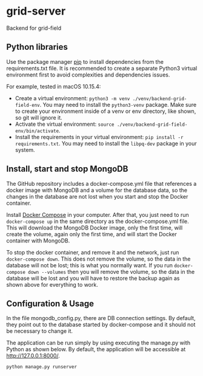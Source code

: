 # grid-server
Backend for grid-field

## Python libraries

Use the package manager [pip](https://pip.pypa.io/en/stable/) to install dependencies from the requirements.txt file.
 It is recommended to create a separate Python3 virtual environment first to avoid complexities and dependencies issues. 

For example, tested in macOS 10.15.4:

- Create a virtual environment: `python3 -m venv ./venv/backend-grid-field-env`. You may need to install the 
`python3-venv` package. Make sure to create your environment inside of a venv or env directory, 
like shown, so git will ignore it.
- Activate the virtual environment: `source ./venv/backend-grid-field-env/bin/activate`.
- Install the requirements in your virtual environment: `pip install -r requirements.txt`.
 You may need to install the `libpq-dev` package in your system.
 
 ## Install, start and stop MongoDB

The GitHub repository includes a docker-compose.yml file that references a docker image with MongoDB and a volume 
for the database data, so the changes in the database are not lost when you start and stop the Docker container.

Install [Docker Compose](https://docs.docker.com/compose/) in your computer. After that, you just need to run 
`docker-compose up` in the same directory as the docker-compose.yml file. This will download the MongoDB 
Docker image, only the first time, will create the volume, again only the first time, and will start the Docker 
container with MongoDB.

To stop the docker container, and remove it and the network, just run `docker-compose down`. This does not remove 
the volume, so the data in the database will not be lost; this is what you normally want. If you run 
`docker-compose down --volumes` then you will remove the volume, so the data in the database will be lost and 
you will have to restore the backup again as shown above for everything to work.

## Configuration & Usage

In the file mongodb_config.py, there are DB connection settings. By default, they point out to the database 
started by docker-compose and it should not be necessary to change it.

The application can be run simply by using executing the manage.py with Python as shown below.
By default, the application will be accessible at <http://127.0.0.1:8000/>.

```python
python manage.py runserver
```